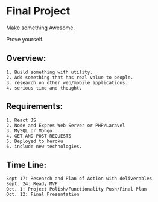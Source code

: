 # Final Project

Make something Awesome.

Prove yourself.

## Overview:
	1. Build something with utility.
	2. Add something that has real value to people.
	3. research on other web/mobile applications.
	4. serious time and thought.

## Requirements:
	1. React JS
	2. Node and Expres Web Server or PHP/Laravel
	3. MySQL or Mongo 
	4. GET AND POST REQUESTS
	5. Deployed to heroku
	6. include new technologies.

## Time Line:
	Sept 17: Research and Plan of Action with deliverables
	Sept. 24: Ready MVP
	Oct. 1: Project Polish/Functionality Push/Final Plan
	Oct. 12: Final Presentation


